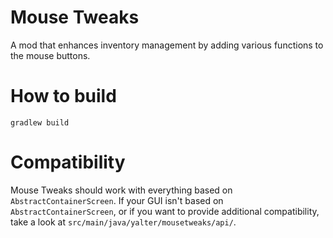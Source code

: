 # Mouse Tweaks
A mod that enhances inventory management by adding various functions to the mouse buttons.

# How to build
`gradlew build`

# Compatibility
Mouse Tweaks should work with everything based on `AbstractContainerScreen`. If your GUI isn't based on `AbstractContainerScreen`, or if you want to provide additional compatibility, take a look at `src/main/java/yalter/mousetweaks/api/`.
